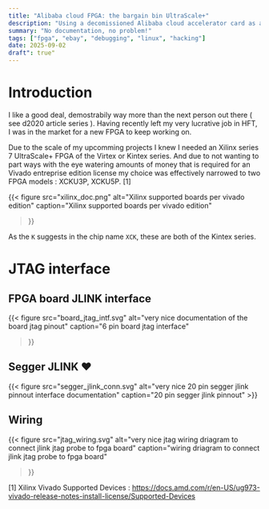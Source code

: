 ```yaml
--- 
title: "Alibaba cloud FPGA: the bargain bin UltraScale+"
description: "Using a decomissioned Alibaba cloud accelerator card as an FPGA dev board"
summary: "No documentation, no problem!"
tags: ["fpga", "ebay", "debugging", "linux", "hacking"]
date: 2025-09-02
draft": true"
---
```


# Introduction

I like a good deal, demostrabily way more than the next person out there ( see d2020 article series ). 
Having recently left my very lucrative job in HFT, I was in the market for a new FPGA to keep working on. 

Due to the scale of my upcomming projects I knew I needed an Xilinx series 7 UltraScale+ FPGA of the Virtex or Kintex series. 
And due to not wanting to part ways with the eye watering amounts of money that is required for an Vivado entreprise edition license
my choice was effectively narrowed to two FPGA models : XCKU3P, XCKU5P. [1]

{{< figure
    src="xilinx_doc.png"
    alt="Xilinx supported boards per vivado edition" 
    caption="Xilinx supported boards per vivado edition" 
>}} 

As the `K` suggests in the chip name `XCK`, these are both of the Kintex series. 

# JTAG interface 

## FPGA board JLINK interface 

{{< figure 
    src="board_jtag_intf.svg"
    alt="very nice documentation of the board jtag pinout"
    caption="6 pin board jtag interface"
>}}

## Segger JLINK :heart: 

{{< figure 
    src="segger_jlink_conn.svg"
    alt="very nice 20 pin segger jlink pinnout interface documentation"
    caption="20 pin segger jlink pinnout"
    >}}

## Wiring

{{< figure
    src="jtag_wiring.svg"
    alt="very nice jtag wiring driagram to connect jlink jtag probe to fpga board"
    caption="wiring driagram to connect jlink jtag probe to fpga board"
>}}

[1] Xilinx Vivado Supported Devices : https://docs.amd.com/r/en-US/ug973-vivado-release-notes-install-license/Supported-Devices 



